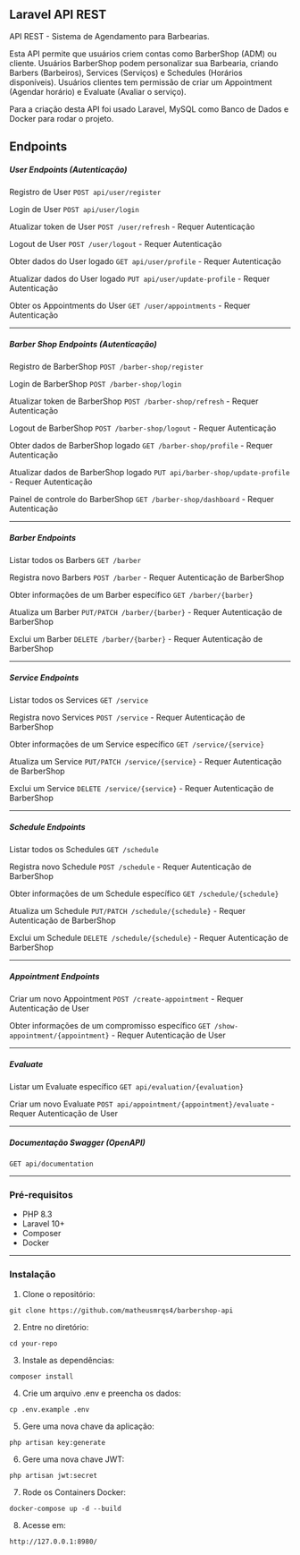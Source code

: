 ## Laravel API REST
API REST - Sistema de Agendamento para Barbearias.

Esta API permite que usuários criem contas como BarberShop (ADM) ou cliente. Usuários BarberShop podem personalizar sua Barbearia, criando Barbers (Barbeiros), Services (Serviços) e Schedules (Horários disponíveis). Usuários clientes tem permissão de criar um Appointment (Agendar horário) e Evaluate (Avaliar o serviço).

Para a criação desta API foi usado Laravel, MySQL como Banco de Dados e Docker para rodar o projeto.

## Endpoints

##### User Endpoints (Autenticação)

Registro de User ```POST api/user/register```

Login de User ```POST api/user/login```

Atualizar token de User ```POST /user/refresh``` - Requer Autenticação

Logout de User ```POST /user/logout``` - Requer Autenticação

Obter dados do User logado ```GET api/user/profile``` - Requer Autenticação

Atualizar dados do User logado ```PUT api/user/update-profile``` - Requer Autenticação

Obter os Appointments do User ```GET /user/appointments``` - Requer Autenticação

<hr>

##### Barber Shop Endpoints (Autenticação)

Registro de BarberShop ```POST /barber-shop/register```

Login de BarberShop ```POST /barber-shop/login```

Atualizar token de BarberShop ```POST /barber-shop/refresh``` - Requer Autenticação

Logout de BarberShop ```POST /barber-shop/logout``` - Requer Autenticação

Obter dados de BarberShop logado ```GET /barber-shop/profile``` - Requer Autenticação

Atualizar dados de BarberShop logado ```PUT api/barber-shop/update-profile``` - Requer Autenticação

Painel de controle do BarberShop ```GET /barber-shop/dashboard``` - Requer Autenticação

<hr>

##### Barber Endpoints

Listar todos os Barbers ```GET /barber```

Registra novo Barbers ```POST /barber``` - Requer Autenticação de BarberShop

Obter informações de um Barber específico ```GET /barber/{barber}```

Atualiza um Barber ```PUT/PATCH /barber/{barber}``` - Requer Autenticação de BarberShop

Exclui um Barber ```DELETE /barber/{barber}``` - Requer Autenticação de BarberShop

<hr>

##### Service Endpoints

Listar todos os Services ```GET /service```

Registra novo Services ```POST /service``` - Requer Autenticação de BarberShop

Obter informações de um Service específico ```GET /service/{service}```

Atualiza um Service ```PUT/PATCH /service/{service}``` - Requer Autenticação de BarberShop

Exclui um Service ```DELETE /service/{service}``` - Requer Autenticação de BarberShop

<hr>

##### Schedule Endpoints

Listar todos os Schedules ```GET /schedule```

Registra novo Schedule ```POST /schedule``` - Requer Autenticação de BarberShop

Obter informações de um Schedule específico ```GET /schedule/{schedule}```

Atualiza um Schedule ```PUT/PATCH /schedule/{schedule}``` - Requer Autenticação de BarberShop

Exclui um Schedule ```DELETE /schedule/{schedule}``` - Requer Autenticação de BarberShop

<hr>

##### Appointment Endpoints

Criar um novo Appointment ```POST /create-appointment``` - Requer Autenticação de User

Obter informações de um compromisso específico ```GET /show-appointment/{appointment}``` - Requer Autenticação de User

<hr>

##### Evaluate
Listar um Evaluate específico ```GET api/evaluation/{evaluation}```

Criar um novo Evaluate ```POST api/appointment/{appointment}/evaluate``` - Requer Autenticação de User

<hr>

##### Documentação Swagger (OpenAPI)
```GET api/documentation```

<hr>

### Pré-requisitos
* PHP 8.3
* Laravel 10+
* Composer
* Docker

<hr>

### Instalação
1. Clone o repositório:
```
git clone https://github.com/matheusmrqs4/barbershop-api
```

2. Entre no diretório:
 
```
cd your-repo
```

3. Instale as dependências:
```
composer install
```

4. Crie um arquivo .env e preencha os dados:
```
cp .env.example .env
```

5. Gere uma nova chave da aplicação:
```
php artisan key:generate
```

6. Gere uma nova chave JWT:
```
php artisan jwt:secret  
```

7. Rode os Containers Docker:
```
docker-compose up -d --build
```

8. Acesse em:
```
http://127.0.0.1:8980/
```
